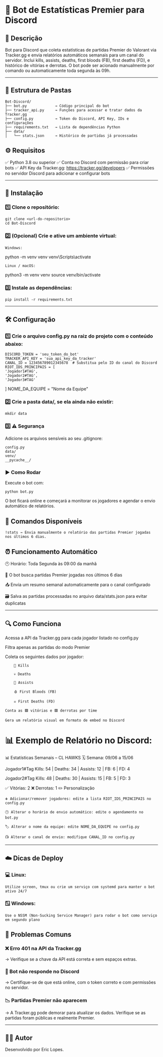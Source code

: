 # 🤖 Bot de Estatísticas Premier para Discord
## 📌 Descrição

Bot para Discord que coleta estatísticas de partidas Premier do Valorant via Tracker.gg e envia relatórios automáticos semanais para um canal do servidor.
Inclui kills, assists, deaths, first bloods (FB), first deaths (FD), e histórico de vitórias e derrotas.
O bot pode ser acionado manualmente por comando ou automaticamente toda segunda às 09h.

--- 

## 📁 Estrutura de Pastas

    Bot-Discord/
    ├── bot.py             → Código principal do bot
    ├── tracker_api.py     → Funções para acessar e tratar dados da Tracker.gg
    ├── config.py          → Token do Discord, API Key, IDs e configurações
    ├── requirements.txt   → Lista de dependências Python
    ├── data/
    │   └── stats.json     → Histórico de partidas já processadas

## ⚙️ Requisitos

✅ Python 3.8 ou superior
✅ Conta no Discord com permissão para criar bots
✅ API Key da Tracker.gg: https://tracker.gg/developers
✅ Permissões no servidor Discord para adicionar e configurar bots

--- 

## 🧩 Instalação

### 1️⃣ Clone o repositório:

    git clone <url-do-repositorio>
    cd Bot-Discord

### 2️⃣ (Opcional) Crie e ative um ambiente virtual:

    Windows:

python -m venv venv
venv\Scripts\activate

    Linux / macOS:

python3 -m venv venv
source venv/bin/activate

### 3️⃣ Instale as dependências:

    pip install -r requirements.txt

--- 

## 🛠️ Configuração

### 1️⃣ Crie o arquivo config.py na raiz do projeto com o conteúdo abaixo:

    DISCORD_TOKEN = 'seu_token_do_bot'
    TRACKER_API_KEY = 'sua_api_key_da_tracker'
    CANAL_ID = 123456789012345678  # Substitua pelo ID do canal do Discord
    RIOT_IDS_PRINCIPAIS = [
    'Jogador1#TAG',
    'Jogador2#TAG',
    'Jogador3#TAG'
]
NOME_DA_EQUIPE = "Nome da Equipe"

### 2️⃣ Crie a pasta data/, se ela ainda não existir:

    mkdir data

### 3️⃣ ⚠️ Segurança
Adicione os arquivos sensíveis ao seu .gitignore:

    config.py
    data/
    venv/
    __pycache__/

### ▶️ Como Rodar

Execute o bot com:

    python bot.py

O bot ficará online e começará a monitorar os jogadores e agendar o envio automático de relatórios.
## 💬 Comandos Disponíveis

    !stats → Envia manualmente o relatório das partidas Premier jogadas nos últimos 6 dias.

## ⏰ Funcionamento Automático

🕚 Horário: Toda Segunda às 09:00 da manhã

🧠 O bot busca partidas Premier jogadas nos últimos 6 dias

📤 Envia um resumo semanal automaticamente para o canal configurado

🗃️ Salva as partidas processadas no arquivo data/stats.json para evitar duplicatas

---

## 🔍 Como Funciona

Acessa a API da Tracker.gg para cada jogador listado no config.py

Filtra apenas as partidas do modo Premier

Coleta os seguintes dados por jogador:

        🔫 Kills

        💀 Deaths

        🧠 Assists

        🩸 First Bloods (FB)

        ☠️ First Deaths (FD)

    Conta as 🟩 vitórias e 🟥 derrotas por time

    Gera um relatório visual em formato de embed no Discord

# 📊 Exemplo de Relatório no Discord:

📊 Estatísticas Semanais – CL HAWKS 
🗓️ Semana: 09/06 a 15/06

Jogador1#Tag
Kills: 54 | Deaths: 34 | Assists: 12 | FB: 6 | FD: 4

Jogador2#Tag
Kills: 48 | Deaths: 30 | Assists: 15 | FB: 5 | FD: 3

✅ Vitórias: 2
❌ Derrotas: 1
✏️ Personalização

    ➕ Adicionar/remover jogadores: edite a lista RIOT_IDS_PRINCIPAIS no config.py

    🕒 Alterar o horário de envio automático: edite o agendamento no bot.py

    🏷️ Alterar o nome da equipe: edite NOME_DA_EQUIPE no config.py

    📺 Alterar o canal de envio: modifique CANAL_ID no config.py

---

## ☁️ Dicas de Deploy

### 💻 Linux:

    Utilize screen, tmux ou crie um serviço com systemd para manter o bot ativo 24/7

### 🪟 Windows:

    Use o NSSM (Non-Sucking Service Manager) para rodar o bot como serviço em segundo plano

## 🚨 Problemas Comuns

### ❌ Erro 401 na API da Tracker.gg
→ Verifique se a chave da API está correta e sem espaços extras.

### 🤖 Bot não responde no Discord
→ Certifique-se de que está online, com o token correto e com permissões no servidor.

### 📉 Partidas Premier não aparecem
→ A Tracker.gg pode demorar para atualizar os dados. Verifique se as partidas foram públicas e realmente Premier.

--- 

## 👨‍💻 Autor
Desenvolvido por Eric Lopes.
